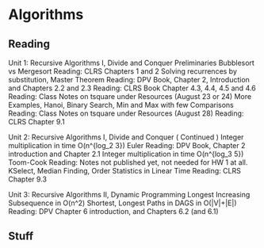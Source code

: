 # Algorithms

## Reading

 Unit 1: Recursive Algorithms I, Divide and Conquer
        Preliminaries
        Bubblesort vs Mergesort
                Reading: CLRS Chapters 1 and 2
        Solving recurrences by substitution, Master Theorem
                Reading: DPV Book, Chapter 2, Introduction and Chapters 2.2 and 2.3
                Reading: CLRS Book Chapter 4.3, 4.4, 4.5 and 4.6
                Reading: Class Notes on tsquare under Resources (August 23 or 24)
        More Examples, Hanoi, Binary Search, Min and Max with few Comparisons
                Reading: Class Notes on tsquare under Resources (August 28)
                Reading: CLRS Chapter 9.1
 
Unit 2: Recursive Algorithms I, Divide and Conquer ( Continued )
        Integer multiplication in time O(n^{log_2 3}) Euler 
                Reading: DPV Book, Chapter 2 introduction and Chapter 2.1
        Integer multiplication in time O(n^{log_3 5}) Toom-Cook
                Reading: Notes not published yet, not needed for HW 1 at all.
        KSelect, Median Finding, Order Statistics in Linear Time
                Reading: CLRS Chapter 9.3
 
Unit 3: Recursive Algorithms II, Dynamic Programming
        Longest Increasing Subsequence in O(n^2)
        Shortest, Longest Paths in DAGS in O(|V|+|E|)
                Reading: DPV Chapter 6 introduction, and Chapters 6.2 (and 6.1)

## Stuff
